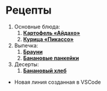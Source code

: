 # Рецепты

1. Основные блюда:
	1. [**Картофель «Айдахо»**](aydaho.md)
	2. [**Курица «Пикассо»**](chiken_picasso.md)
2. Выпечка:
	1. [**Брауни**](brownee.md)
	2. [**Банановые панкейки**](banan_cap_cake.md)
3. Десерты: 
	1. [**Банановый хлеб**](banan_bread.md)
- Новая линия созданная в VSCode